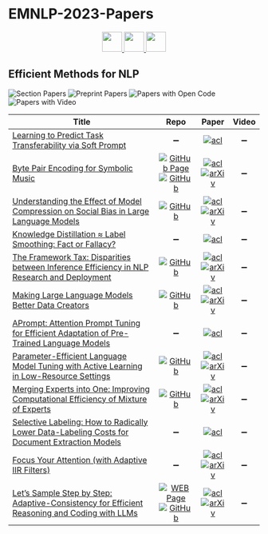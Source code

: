 # EMNLP-2023-Papers

<div align="center">
    <a href="https://github.com/DmitryRyumin/EMNLP-2023-Papers/blob/main/sections/commonsense-reasoning.md">
        <img src="https://cdn.jsdelivr.net/gh/DmitryRyumin/NewEraAI-Papers@main/images/left.svg" width="40" alt="" />
    </a>
    <a href="https://github.com/DmitryRyumin/EMNLP-2023-Papers/">
        <img src="https://cdn.jsdelivr.net/gh/DmitryRyumin/NewEraAI-Papers@main/images/home.svg" width="40" alt="" />
    </a>
    <a href="https://github.com/DmitryRyumin/EMNLP-2023-Papers/blob/main/sections/ethics-in-nlp.md">
        <img src="https://cdn.jsdelivr.net/gh/DmitryRyumin/NewEraAI-Papers@main/images/right.svg" width="40" alt="" />
    </a>
</div>

## Efficient Methods for NLP

![Section Papers](https://img.shields.io/badge/Section%20Papers-12-42BA16) ![Preprint Papers](https://img.shields.io/badge/Preprint%20Papers-8-b31b1b) ![Papers with Open Code](https://img.shields.io/badge/Papers%20with%20Open%20Code-7-1D7FBF) ![Papers with Video](https://img.shields.io/badge/Papers%20with%20Video-0-FF0000)

<!-- 169, 260 -->
| **Title** | **Repo** | **Paper** | **Video** |
|-----------|:--------:|:---------:|:---------:|
| [Learning to Predict Task Transferability via Soft Prompt](https://aclanthology.org/2023.emnlp-main.546) | :heavy_minus_sign: | [![acl](https://img.shields.io/badge/pdf-ACL%20Anthology-CBCBCC.svg)](https://aclanthology.org/2023.emnlp-main.546.pdf) | :heavy_minus_sign: |
| [Byte Pair Encoding for Symbolic Music](https://aclanthology.org/2023.emnlp-main.123) | [![GitHub Page](https://img.shields.io/badge/GitHub-Page-159957.svg)](https://natooz.github.io/BPE-Symbolic-Music/) <br /> [![GitHub](https://img.shields.io/github/stars/Natooz/bpe-symbolic-music)](https://github.com/Natooz/bpe-symbolic-music) | [![acl](https://img.shields.io/badge/pdf-ACL%20Anthology-CBCBCC.svg)](https://aclanthology.org/2023.emnlp-main.123.pdf) <br /> [![arXiv](https://img.shields.io/badge/arXiv-2301.11975-b31b1b.svg)](http://arxiv.org/abs/2301.11975) | :heavy_minus_sign: |
| [Understanding the Effect of Model Compression on Social Bias in Large Language Models](https://aclanthology.org/2023.emnlp-main.161) | [![GitHub](https://img.shields.io/github/stars/gsgoncalves/EMNLP2023_llm_compression_and_social_bias)](https://github.com/gsgoncalves/EMNLP2023_llm_compression_and_social_bias) | [![acl](https://img.shields.io/badge/pdf-ACL%20Anthology-CBCBCC.svg)](https://aclanthology.org/2023.emnlp-main.161.pdf) <br /> [![arXiv](https://img.shields.io/badge/arXiv-2312.05662-b31b1b.svg)](http://arxiv.org/abs/2312.05662) | :heavy_minus_sign: |
| [Knowledge Distillation &asymp; Label Smoothing: Fact or Fallacy?](https://aclanthology.org/2023.emnlp-main.271) | :heavy_minus_sign: | [![acl](https://img.shields.io/badge/pdf-ACL%20Anthology-CBCBCC.svg)](https://aclanthology.org/2023.emnlp-main.271.pdf) | :heavy_minus_sign: |
| [The Framework Tax: Disparities between Inference Efficiency in NLP Research and Deployment](https://aclanthology.org/2023.emnlp-main.98) | [![GitHub](https://img.shields.io/github/stars/JaredFern/Framework-Tax)](https://github.com/JaredFern/Framework-Tax) | [![acl](https://img.shields.io/badge/pdf-ACL%20Anthology-CBCBCC.svg)](https://aclanthology.org/2023.emnlp-main.98.pdf) <br /> [![arXiv](https://img.shields.io/badge/arXiv-2302.06117-b31b1b.svg)](http://arxiv.org/abs/2302.06117) | :heavy_minus_sign: |
| [Making Large Language Models Better Data Creators](https://aclanthology.org/2023.emnlp-main.948) | [![GitHub](https://img.shields.io/github/stars/microsoft/llm-data-creation)](https://github.com/microsoft/llm-data-creation) | [![acl](https://img.shields.io/badge/pdf-ACL%20Anthology-CBCBCC.svg)](https://aclanthology.org/2023.emnlp-main.948.pdf) <br /> [![arXiv](https://img.shields.io/badge/arXiv-2310.20111-b31b1b.svg)](http://arxiv.org/abs/2310.20111) | :heavy_minus_sign: |
| [APrompt: Attention Prompt Tuning for Efficient Adaptation of Pre-Trained Language Models](https://aclanthology.org/2023.emnlp-main.567) | :heavy_minus_sign: | [![acl](https://img.shields.io/badge/pdf-ACL%20Anthology-CBCBCC.svg)](https://aclanthology.org/2023.emnlp-main.567.pdf) | :heavy_minus_sign: |
| [Parameter-Efficient Language Model Tuning with Active Learning in Low-Resource Settings](https://aclanthology.org/2023.emnlp-main.307) | [![GitHub](https://img.shields.io/github/stars/josipjukic/adapter-al)](https://github.com/josipjukic/adapter-al) | [![acl](https://img.shields.io/badge/pdf-ACL%20Anthology-CBCBCC.svg)](https://aclanthology.org/2023.emnlp-main.307.pdf) <br /> [![arXiv](https://img.shields.io/badge/arXiv-2305.14576-b31b1b.svg)](http://arxiv.org/abs/2305.14576) | :heavy_minus_sign: |
| [Merging Experts into One: Improving Computational Efficiency of Mixture of Experts](https://aclanthology.org/2023.emnlp-main.907) | [![GitHub](https://img.shields.io/github/stars/Shwai-He/MEO)](https://github.com/Shwai-He/MEO) | [![acl](https://img.shields.io/badge/pdf-ACL%20Anthology-CBCBCC.svg)](https://aclanthology.org/2023.emnlp-main.907.pdf) <br /> [![arXiv](https://img.shields.io/badge/arXiv-2310.09832-b31b1b.svg)](http://arxiv.org/abs/2310.09832) | :heavy_minus_sign: |
| [Selective Labeling: How to Radically Lower Data-Labeling Costs for Document Extraction Models](https://aclanthology.org/2023.emnlp-main.233) | :heavy_minus_sign: | [![acl](https://img.shields.io/badge/pdf-ACL%20Anthology-CBCBCC.svg)](https://aclanthology.org/2023.emnlp-main.233.pdf) | :heavy_minus_sign: |
| [Focus Your Attention (with Adaptive IIR Filters)](https://aclanthology.org/2023.emnlp-main.772) | :heavy_minus_sign: | [![acl](https://img.shields.io/badge/pdf-ACL%20Anthology-CBCBCC.svg)](https://aclanthology.org/2023.emnlp-main.772.pdf) <br /> [![arXiv](https://img.shields.io/badge/arXiv-2305.14952-b31b1b.svg)](http://arxiv.org/abs/2305.14952) | :heavy_minus_sign: |
| [Let&rsquo;s Sample Step by Step: Adaptive-Consistency for Efficient Reasoning and Coding with LLMs](https://aclanthology.org/2023.emnlp-main.761) | [![WEB Page](https://img.shields.io/badge/WEB-Page-159957.svg)](https://sample-step-by-step.info/) <br /> [![GitHub](https://img.shields.io/github/stars/Pranjal2041/AdaptiveConsistency)](https://github.com/Pranjal2041/AdaptiveConsistency) | [![acl](https://img.shields.io/badge/pdf-ACL%20Anthology-CBCBCC.svg)](https://aclanthology.org/2023.emnlp-main.761.pdf) <br /> [![arXiv](https://img.shields.io/badge/arXiv-2305.11860-b31b1b.svg)](http://arxiv.org/abs/2305.11860) | :heavy_minus_sign: |
